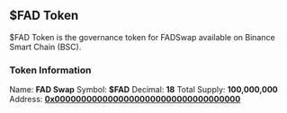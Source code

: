 ## $FAD Token
$FAD Token is the governance token for FADSwap available on Binance Smart Chain (BSC).
### Token Information
Name: **FAD Swap** 
Symbol: **$FAD** 
Decimal: **18** 
Total Supply: **100,000,000** 
Address: **[0x00000000000000000000000000000000000](https://bscscan.com/token/0x)** 